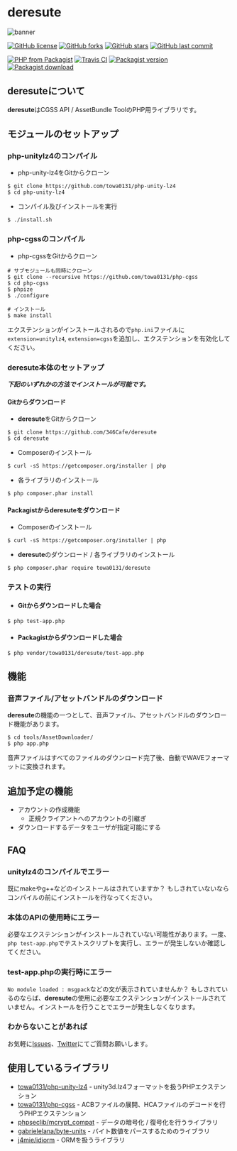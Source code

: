 # deresute
![banner](https://is2-ssl.mzstatic.com/image/thumb/Purple113/v4/70/df/b2/70dfb280-6f72-9894-90d6-1a23ab8159d9/pr_source.png/1920x1080bb.png)

[![GitHub license](https://img.shields.io/github/license/346Cafe/deresute.svg?style=for-the-badge)](https://github.com/346Cafe/deresute/blob/master/LICENSE)
[![GitHub forks](https://img.shields.io/github/forks/346Cafe/deresute.svg?style=for-the-badge)](https://github.com/346Cafe/deresute/network)
[![GitHub stars](https://img.shields.io/github/stars/346Cafe/deresute.svg?style=for-the-badge)](https://github.com/346Cafe/deresute/stargazers)
[![GitHub last commit](https://img.shields.io/github/last-commit/346Cafe/deresute.svg?style=for-the-badge)](https://github.com/346Cafe/deresute/commits/master)

[![PHP from Packagist](https://img.shields.io/packagist/php-v/towa0131/deresute.svg?style=for-the-badge)](https://github.com/346Cafe/deresute/)
[![Travis CI](https://img.shields.io/travis/346Cafe/deresute.svg?style=for-the-badge)](about:blank/)
[![Packagist version](https://img.shields.io/packagist/v/towa0131/deresute.svg?style=for-the-badge)](https://packagist.org/packages/towa0131/deresute)
[![Packagist download](https://img.shields.io/packagist/dt/towa0131/deresute.svg?style=for-the-badge)](https://packagist.org/packages/towa0131/deresute)

## deresuteについて
**deresute**はCGSS API / AssetBundle ToolのPHP用ライブラリです。

## モジュールのセットアップ
### php-unitylz4のコンパイル
- php-unity-lz4をGitからクローン
```
$ git clone https://github.com/towa0131/php-unity-lz4
$ cd php-unity-lz4
```

- コンパイル及びインストールを実行
```
$ ./install.sh
```

### php-cgssのコンパイル
- php-cgssをGitからクローン
```
# サブモジュールも同時にクローン
$ git clone --recursive https://github.com/towa0131/php-cgss
$ cd php-cgss
$ phpize
$ ./configure

# インストール
$ make install
```

エクステンションがインストールされるので`php.ini`ファイルに`extension=unitylz4`, `extension=cgss`を追加し、エクステンションを有効化してください。

### deresute本体のセットアップ
***下記のいずれかの方法でインストールが可能です。***

#### Gitからダウンロード
- **deresute**をGitからクローン
```
$ git clone https://github.com/346Cafe/deresute
$ cd deresute
```

- Composerのインストール
```
$ curl -sS https://getcomposer.org/installer | php
```

- 各ライブラリのインストール
```
$ php composer.phar install
```

#### Packagistから**deresute**をダウンロード
- Composerのインストール
```
$ curl -sS https://getcomposer.org/installer | php
```

- **deresute**のダウンロード / 各ライブラリのインストール
```
$ php composer.phar require towa0131/deresute
```

### テストの実行
- #### Gitからダウンロードした場合
```
$ php test-app.php
```
- #### Packagistからダウンロードした場合
```
$ php vendor/towa0131/deresute/test-app.php
```

## 機能
### 音声ファイル/アセットバンドルのダウンロード
**deresute**の機能の一つとして、音声ファイル、アセットバンドルのダウンロード機能があります。
```
$ cd tools/AssetDownloader/
$ php app.php
```
音声ファイルはすべてのファイルのダウンロード完了後、自動でWAVEフォーマットに変換されます。

## 追加予定の機能
- アカウントの作成機能
    - 正規クライアントへのアカウントの引継ぎ
- ダウンロードするデータをユーザが指定可能にする

## FAQ
### unitylz4のコンパイルでエラー
既にmakeやg++などのインストールはされていますか？
もしされていないならコンパイルの前にインストールを行なってください。

### 本体のAPIの使用時にエラー
必要なエクステンションがインストールされていない可能性があります。一度、`php test-app.php`でテストスクリプトを実行し、エラーが発生しないか確認してください。

### test-app.phpの実行時にエラー
`No module loaded : msgpack`などの文が表示されていませんか？
もしされているのならば、**deresute**の使用に必要なエクステンションがインストールされていません。インストールを行うことでエラーが発生しなくなります。

### わからないことがあれば
お気軽に[Issues](https://github.com/346Cafe/deresute/issues)、[Twitter](https://twitter.com/usaminium)にてご質問お願いします。

## 使用しているライブラリ
- [towa0131/php-unity-lz4](https://github.com/towa0131/php-unity-lz4) - unity3d.lz4フォーマットを扱うPHPエクステンション
- [towa0131/php-cgss](https://github.com/towa0131/php-cgss) - ACBファイルの展開、HCAファイルのデコードを行うPHPエクステンション
- [phpseclib/mcrypt_compat](https://github.com/phpseclib/mcrypt_compat) - データの暗号化 / 復号化を行うライブラリ
- [gabrielelana/byte-units](https://github.com/gabrielelana/byte-units) - バイト数値をパースするためのライブラリ
- [j4mie/idiorm](https://github.com/j4mie/idiorm) - ORMを扱うライブラリ